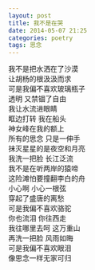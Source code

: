 ```yaml
---
layout: post
title: 我不是在哭
date: 2014-05-07 21:25
categories: poetry
tags: 思念
---
```


我不是把水洒在了沙漠  
让胡杨的根汲汲而求  
可是我偏不喜欢玻璃瓶子  
透明  又禁锢了自由  
我让水流进眼睛  
眶边打转  我在船头  
神女峰在我的额上  
所有的思念  只是一伸手  
抹灭星星的是夜空和月亮  
我洗一把脸  长江泛流  
我不是在听两岸的猿啼  
这险滩怕要撞翻李白的舟  
小心啊  小心一根弦  
穿起了盛唐的离愁  
可是我偏不喜欢骆驼  
你也流泪  你往西走  
我往哪里去呵  这万重山  
再洗一把脸  风雨如晦   
可是我偏不喜欢眼泪  
像思念一样无家可归
